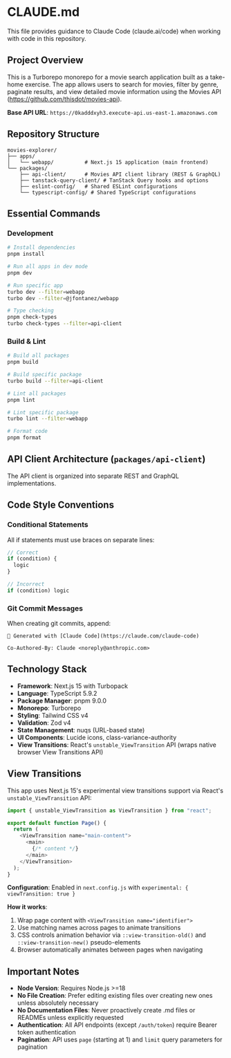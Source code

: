 # CLAUDE.md

This file provides guidance to Claude Code (claude.ai/code) when working with code in this repository.

## Project Overview

This is a Turborepo monorepo for a movie search application built as a take-home exercise. The app allows users to search for movies, filter by genre, paginate results, and view detailed movie information using the Movies API (https://github.com/thisdot/movies-api).

**Base API URL**: `https://0kadddxyh3.execute-api.us-east-1.amazonaws.com`

## Repository Structure

```
movies-explorer/
├── apps/
│   └── webapp/          # Next.js 15 application (main frontend)
└── packages/
    ├── api-client/      # Movies API client library (REST & GraphQL)
    ├── tanstack-query-client/ # TanStack Query hooks and options
    ├── eslint-config/   # Shared ESLint configurations
    └── typescript-config/ # Shared TypeScript configurations
```

## Essential Commands

### Development
```bash
# Install dependencies
pnpm install

# Run all apps in dev mode
pnpm dev

# Run specific app
turbo dev --filter=webapp
turbo dev --filter=@jfontanez/webapp

# Type checking
pnpm check-types
turbo check-types --filter=api-client
```

### Build & Lint
```bash
# Build all packages
pnpm build

# Build specific package
turbo build --filter=api-client

# Lint all packages
pnpm lint

# Lint specific package
turbo lint --filter=webapp

# Format code
pnpm format
```

## API Client Architecture (`packages/api-client`)

The API client is organized into separate REST and GraphQL implementations.

## Code Style Conventions

### Conditional Statements
All if statements must use braces on separate lines:
```typescript
// Correct
if (condition) {
  logic
}

// Incorrect
if (condition) logic
```

### Git Commit Messages
When creating git commits, append:
```
🤖 Generated with [Claude Code](https://claude.com/claude-code)

Co-Authored-By: Claude <noreply@anthropic.com>
```

## Technology Stack

- **Framework**: Next.js 15 with Turbopack
- **Language**: TypeScript 5.9.2
- **Package Manager**: pnpm 9.0.0
- **Monorepo**: Turborepo
- **Styling**: Tailwind CSS v4
- **Validation**: Zod v4
- **State Management**: nuqs (URL-based state)
- **UI Components**: Lucide icons, class-variance-authority
- **View Transitions**: React's `unstable_ViewTransition` API (wraps native browser View Transitions API)

## View Transitions

This app uses Next.js 15's experimental view transitions support via React's `unstable_ViewTransition` API:

```typescript
import { unstable_ViewTransition as ViewTransition } from "react";

export default function Page() {
  return (
    <ViewTransition name="main-content">
      <main>
        {/* content */}
      </main>
    </ViewTransition>
  );
}
```

**Configuration**: Enabled in `next.config.js` with `experimental: { viewTransition: true }`

**How it works**:
1. Wrap page content with `<ViewTransition name="identifier">`
2. Use matching names across pages to animate transitions
3. CSS controls animation behavior via `::view-transition-old()` and `::view-transition-new()` pseudo-elements
4. Browser automatically animates between pages when navigating

## Important Notes

- **Node Version**: Requires Node.js >=18
- **No File Creation**: Prefer editing existing files over creating new ones unless absolutely necessary
- **No Documentation Files**: Never proactively create .md files or READMEs unless explicitly requested
- **Authentication**: All API endpoints (except `/auth/token`) require Bearer token authentication
- **Pagination**: API uses `page` (starting at 1) and `limit` query parameters for pagination
